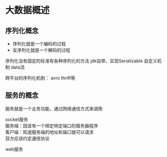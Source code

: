 # 大数据概述

## 序列化概念
* 序列化就是一个编码的过程
* 反序列化就是一个解码的过程

序列化没有固定的标准有各种序列化的方法
jdk自带，实现Serializable
自定义机制
data流

跨平台的序列化机制：
avro thrift等

## 服务的概念

服务就是一个业务功能，通过网络通信方式来调用

socket服务  
服务端：因该有一个绑定特定端口的服务器程序  
客户端：知道服务端的地址和端口就可以请求  
双方应该约定通信协议  

web服务  
